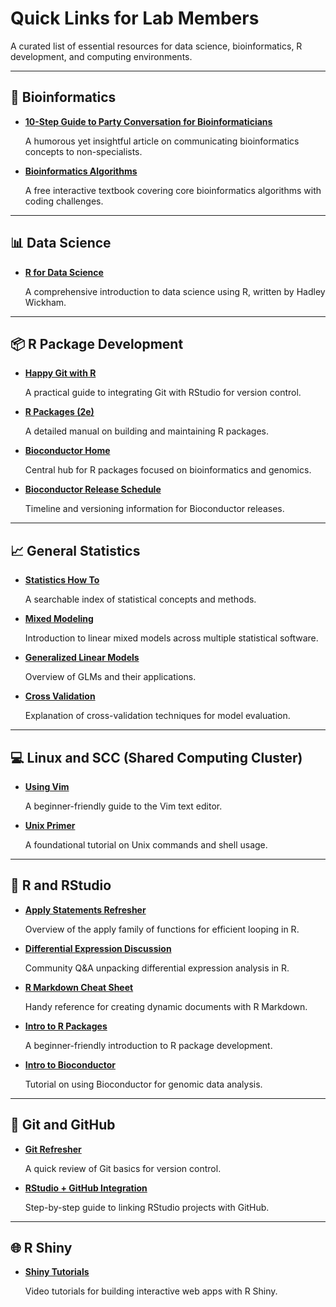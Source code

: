 # Quick Links for Lab Members

A curated list of essential resources for data science, bioinformatics, R development, and computing environments.

---

## 🧪 Bioinformatics

- [**10-Step Guide to Party Conversation for Bioinformaticians**](https://genomebiology.biomedcentral.com/articles/10.1186/gb-2013-14-1-104)
    
    A humorous yet insightful article on communicating bioinformatics concepts to non-specialists.
    
- [**Bioinformatics Algorithms**](https://www.bioinformaticsalgorithms.org/)
    
    A free interactive textbook covering core bioinformatics algorithms with coding challenges.
    

---

## 📊 Data Science

- [**R for Data Science**](https://r4ds.hadley.nz/)
    
    A comprehensive introduction to data science using R, written by Hadley Wickham.
    

---

## 📦 R Package Development

- [**Happy Git with R**](https://happygitwithr.com/)
    
    A practical guide to integrating Git with RStudio for version control.
    
- [**R Packages (2e)**](https://r-pkgs.org/)
    
    A detailed manual on building and maintaining R packages.
    
- [**Bioconductor Home**](https://www.bioconductor.org/)
    
    Central hub for R packages focused on bioinformatics and genomics.
    
- [**Bioconductor Release Schedule**](https://www.bioconductor.org/developers/release-schedule/)
    
    Timeline and versioning information for Bioconductor releases.
    

---

## 📈 General Statistics

- [**Statistics How To**](https://www.statisticshowto.com/probability-and-statistics/)
    
    A searchable index of statistical concepts and methods.
    
- [**Mixed Modeling**](https://stats.oarc.ucla.edu/other/mult-pkg/introduction-to-linear-mixed-models/)
    
    Introduction to linear mixed models across multiple statistical software.
    
- [**Generalized Linear Models**](https://www.statisticshowto.com/generalized-linear-model/)
    
    Overview of GLMs and their applications.
    
- [**Cross Validation**](https://www.statisticshowto.com/cross-validation-statistics/)
    
    Explanation of cross-validation techniques for model evaluation.
    

---

## 💻 Linux and SCC (Shared Computing Cluster)

- [**Using Vim**](https://utecht.github.io/vimer/)
    
    A beginner-friendly guide to the Vim text editor.
    
- [**Unix Primer**](https://www.ks.uiuc.edu/Training/Tutorials/Reference/unixprimer.html)
    
    A foundational tutorial on Unix commands and shell usage.
    

---

## 🧬 R and RStudio

- [**Apply Statements Refresher**](https://www.guru99.com/r-apply-sapply-tapply.html)
    
    Overview of the apply family of functions for efficient looping in R.
    
- [**Differential Expression Discussion**](https://www.biostars.org/p/229827/)
    
    Community Q&A unpacking differential expression analysis in R.
    
- [**R Markdown Cheat Sheet**](https://www.rstudio.com/wp-content/uploads/2015/02/rmarkdown-cheatsheet.pdf)
    
    Handy reference for creating dynamic documents with R Markdown.
    
- [**Intro to R Packages**](https://r-pkgs.org/intro.html)
    
    A beginner-friendly introduction to R package development.
    
- [**Intro to Bioconductor**](https://www.datacamp.com/community/tutorials/intro-bioconductor)
    
    Tutorial on using Bioconductor for genomic data analysis.
    

---

## 🔧 Git and GitHub

- [**Git Refresher**](https://education.launchcode.org/liftoff/modules/git/git-refresher.html)
    
    A quick review of Git basics for version control.
    
- [**RStudio + GitHub Integration**](https://happygitwithr.com/rstudio-git-github.html)
    
    Step-by-step guide to linking RStudio projects with GitHub.
    

---

## 🌐 R Shiny

- [**Shiny Tutorials**](https://shiny.rstudio.com/tutorial/)
    
    Video tutorials for building interactive web apps with R Shiny.